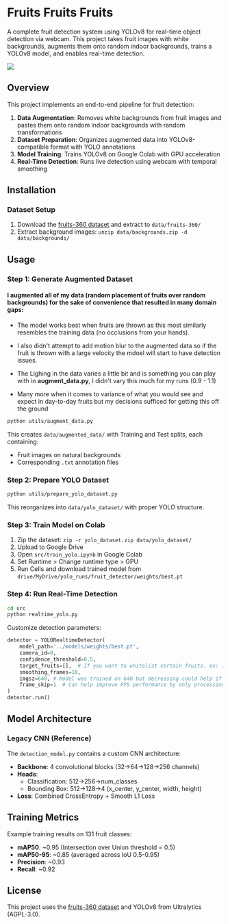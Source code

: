# Fruits Fruits Fruits

A complete fruit detection system using YOLOv8 for real-time object detection via webcam. This project takes fruit images with white backgrounds, augments them onto random indoor backgrounds, trains a YOLOv8 model, and enables real-time detection.

![](https://github.com/ParrIan/FruitVision/blob/main/gif.gif)

## Overview

This project implements an end-to-end pipeline for fruit detection:

1. **Data Augmentation**: Removes white backgrounds from fruit images and pastes them onto random indoor backgrounds with random transformations
2. **Dataset Preparation**: Organizes augmented data into YOLOv8-compatible format with YOLO annotations
3. **Model Training**: Trains YOLOv8 on Google Colab with GPU acceleration
4. **Real-Time Detection**: Runs live detection using webcam with temporal smoothing

## Installation

### Dataset Setup

1. Download the [fruits-360 dataset](https://www.kaggle.com/datasets/moltean/fruits) and extract to `data/fruits-360/`
2. Extract background images: `unzip data/backgrounds.zip -d data/backgrounds/`

## Usage

### Step 1: Generate Augmented Dataset

#### I augmented all of my data (random placement of fruits over random backgrounds) for the sake of convenience that resulted in many domain gaps:
- The model works best when fruits are thrown as this most similarly resembles the training data (no occlusions from your hands).
- I also didn't attempt to add motion blur to the augmented data so if the fruit is thrown with a large velocity the mdoel will start to have detection issues.
- The Lighing in the data varies a little bit and is something you can play with in  **augment_data.py**, I didn't vary this much for my runs (0.9 - 1.1)

- Many more when it comes to variance of what you would see and expect in day-to-day fruits but my decisions sufficed  for getting this off the ground

```bash
python utils/augment_data.py
```

This creates `data/augmented_data/` with Training and Test splits, each containing:
- Fruit images on natural backgrounds
- Corresponding `.txt` annotation files

### Step 2: Prepare YOLO Dataset

```bash
python utils/prepare_yolo_dataset.py
```

This reorganizes into `data/yolo_dataset/` with proper YOLO structure.

### Step 3: Train Model on Colab

1. Zip the dataset: `zip -r yolo_dataset.zip data/yolo_dataset/`
2. Upload to Google Drive
3. Open `src/train_yolo.ipynb` in Google Colab
4. Set Runtime > Change runtime type > GPU
6. Run Cells and download trained model from `drive/MyDrive/yolo_runs/fruit_detector/weights/best.pt`

### Step 4: Run Real-Time Detection

```bash
cd src
python realtime_yolo.py
```

Customize detection parameters:
```python
detector = YOLORealtimeDetector(
    model_path='../models/weights/best.pt',
    camera_id=0,
    confidence_threshold=0.5,
    target_fruits=[],  # If you want to whitelist certain fruits. ex: ['Apple', 'Lemon']
    smoothing_frames=10,
    imgsz=640, # Model was trained on 640 but decreasing could help if you have performance issues. You will loose some accuracy, pretty noticable falloff at 320
    frame_skip=1  # Can help improve FPS performance by only processing every Nth Frame
)
detector.run()
```

## Model Architecture


### Legacy CNN (Reference)
The `detection_model.py` contains a custom CNN architecture:
- **Backbone**: 4 convolutional blocks (32→64→128→256 channels)
- **Heads**:
  - Classification: 512→256→num_classes
  - Bounding Box: 512→128→4 (x_center, y_center, width, height)
- **Loss**: Combined CrossEntropy + Smooth L1 Loss


## Training Metrics

Example training results on 131 fruit classes:
- **mAP50**: ~0.95 (Intersection over Union threshold = 0.5)
- **mAP50-95**: ~0.85 (averaged across IoU 0.5-0.95)
- **Precision**: ~0.93
- **Recall**: ~0.92

## License

This project uses the [fruits-360 dataset](https://www.kaggle.com/datasets/moltean/fruits) and YOLOv8 from Ultralytics (AGPL-3.0).
